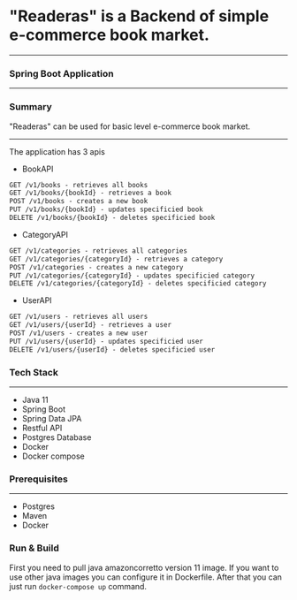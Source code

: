 
# "Readeras" is a Backend of simple e-commerce book market.
___
### Spring Boot Application
___

### Summary
"Readeras" can be used for basic level e-commerce book market.

___
The application has 3 apis
* BookAPI
```html
GET /v1/books - retrieves all books
GET /v1/books/{bookId} - retrieves a book
POST /v1/books - creates a new book
PUT /v1/books/{bookId} - updates specificied book
DELETE /v1/books/{bookId} - deletes specificied book
```
* CategoryAPI
```html
GET /v1/categories - retrieves all categories
GET /v1/categories/{categoryId} - retrieves a category
POST /v1/categories - creates a new category
PUT /v1/categories/{categoryId} - updates specificied category
DELETE /v1/categories/{categoryId} - deletes specificied category
```
* UserAPI
```html
GET /v1/users - retrieves all users
GET /v1/users/{userId} - retrieves a user
POST /v1/users - creates a new user
PUT /v1/users/{userId} - updates specificied user
DELETE /v1/users/{userId} - deletes specificied user
```

### Tech Stack

---
- Java 11
- Spring Boot
- Spring Data JPA
- Restful API
- Postgres Database
- Docker
- Docker compose

### Prerequisites

---
- Postgres
- Maven
- Docker

### Run & Build

First you need to pull java amazoncorretto version 11 image. If you want to use 
other java images you can configure it in Dockerfile.
After that you can just run `docker-compose up` command.
